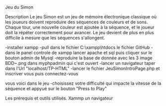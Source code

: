 Jeu du Simon

Description
Le jeu Simon est un jeu de mémoire électronique classique où les joueurs
doivent reproduire des séquences de couleurs et de sons. Chaque tour,
une nouvelle couleur est ajoutée à la séquence, et le joueur doit la répéter correctement pour avancer.
Le jeu devient de plus en plus difficile à mesure que les séquences s'allongent.


-installer xampp 
-pull dans le fichier C:\xampp\htdocs le fichier GitHub 
-dans le panel controle de xampp lancer apache et sql puis cliquer sur le bouton admin de Mysql
-reproduire la base de donnée avec les 3 image BDD~.png dans myphpadmin qui c'est ouvert
-lancer un navigateur taper dans l'Url "localhost/TP-HTML"
-lancer le fichier JeuSimonIntroPage.php et inscriver vous puis connectez-vous

vous voici dans le jeu 
-choisissez votre difficulté qui impacte la vitesse de la séquence et appyué sur le bouton "Press to Play"


Les prérequis et outils utilisés.
Xammp 
un navigateur


